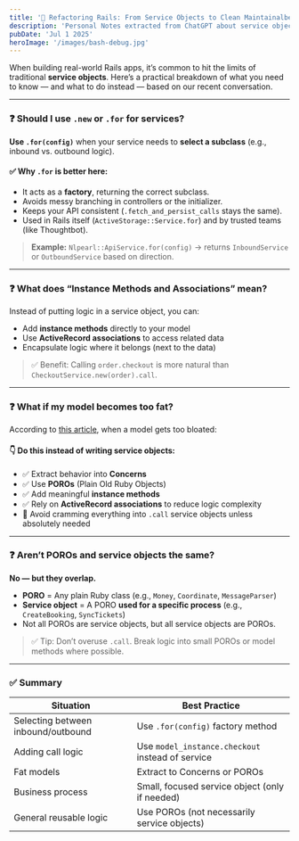 ```yaml
---
title: '🧠 Refactoring Rails: From Service Objects to Clean Maintainalbe Code'
description: 'Personal Notes extracted from ChatGPT about service objects. might require further revision'
pubDate: 'Jul 1 2025'
heroImage: '/images/bash-debug.jpg'
---
```


When building real-world Rails apps, it’s common to hit the limits of traditional **service objects**. Here’s a practical breakdown of what you need to know — and what to do instead — based on our recent conversation.

---

### ❓ Should I use `.new` or `.for` for services?

**Use `.for(config)`** when your service needs to **select a subclass** (e.g., inbound vs. outbound logic).

#### ✅ Why `.for` is better here:

* It acts as a **factory**, returning the correct subclass.
* Avoids messy branching in controllers or the initializer.
* Keeps your API consistent (`.fetch_and_persist_calls` stays the same).
* Used in Rails itself (`ActiveStorage::Service.for`) and by trusted teams (like Thoughtbot).

> **Example:**
> `Nlpearl::ApiService.for(config)` → returns `InboundService` or `OutboundService` based on direction.

---

### ❓ What does “Instance Methods and Associations” mean?

Instead of putting logic in a service object, you can:

* Add **instance methods** directly to your model
* Use **ActiveRecord associations** to access related data
* Encapsulate logic where it belongs (next to the data)

> ✅ Benefit:
> Calling `order.checkout` is more natural than `CheckoutService.new(order).call`.

---

### ❓ What if my model becomes too fat?

According to [this article](https://intersect.whitefusion.io/the-art-of-code/why-service-objects-are-an-anti-pattern), when a model gets too bloated:

#### 👇 Do this instead of writing service objects:

* ✅ Extract behavior into **Concerns**
* ✅ Use **POROs** (Plain Old Ruby Objects)
* ✅ Add meaningful **instance methods**
* ✅ Rely on **ActiveRecord associations** to reduce logic complexity
* 🚫 Avoid cramming everything into `.call` service objects unless absolutely needed

---

### ❓ Aren’t POROs and service objects the same?

**No — but they overlap.**

* **PORO** = Any plain Ruby class (e.g., `Money`, `Coordinate`, `MessageParser`)
* **Service object** = A PORO **used for a specific process** (e.g., `CreateBooking`, `SyncTickets`)
* Not all POROs are service objects, but all service objects are POROs.

> ✅ Tip: Don’t overuse `.call`. Break logic into small POROs or model methods where possible.

---

### ✅ Summary

| Situation                          | Best Practice                                    |
| ---------------------------------- | ------------------------------------------------ |
| Selecting between inbound/outbound | Use `.for(config)` factory method                |
| Adding call logic                  | Use `model_instance.checkout` instead of service |
| Fat models                         | Extract to Concerns or POROs                     |
| Business process                   | Small, focused service object (only if needed)   |
| General reusable logic             | Use POROs (not necessarily service objects)      |


